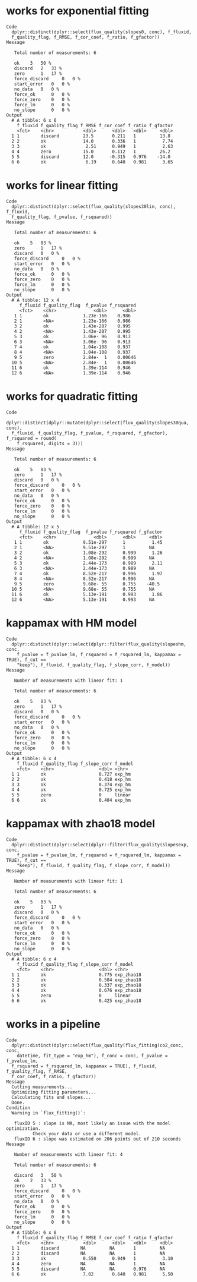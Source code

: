 # works for exponential fitting

    Code
      dplyr::distinct(dplyr::select(flux_quality(slopes0, conc), f_fluxid,
      f_quality_flag, f_RMSE, f_cor_coef, f_ratio, f_gfactor))
    Message
      
       Total number of measurements: 6
      
       ok 	 3 	 50 %
       discard 	 2 	 33 %
       zero 	 1 	 17 %
       force_discard 	 0 	 0 %
       start_error 	 0 	 0 %
       no_data 	 0 	 0 %
       force_ok 	 0 	 0 %
       force_zero 	 0 	 0 %
       force_lm 	 0 	 0 %
       no_slope 	 0 	 0 %
    Output
      # A tibble: 6 x 6
        f_fluxid f_quality_flag f_RMSE f_cor_coef f_ratio f_gfactor
        <fct>    <chr>           <dbl>      <dbl>   <dbl>     <dbl>
      1 1        discard         23.5       0.211   1         13.8 
      2 2        ok              14.0       0.336   1          7.74
      3 3        ok               2.51      0.949   1          2.63
      4 4        zero            15.0       0.112   1         26.2 
      5 5        discard         12.0      -0.315   0.976    -14.0 
      6 6        ok               6.19      0.640   0.981      3.65

# works for linear fitting

    Code
      dplyr::distinct(dplyr::select(flux_quality(slopes30lin, conc), f_fluxid,
      f_quality_flag, f_pvalue, f_rsquared))
    Message
      
       Total number of measurements: 6
      
       ok 	 5 	 83 %
       zero 	 1 	 17 %
       discard 	 0 	 0 %
       force_discard 	 0 	 0 %
       start_error 	 0 	 0 %
       no_data 	 0 	 0 %
       force_ok 	 0 	 0 %
       force_zero 	 0 	 0 %
       force_lm 	 0 	 0 %
       no_slope 	 0 	 0 %
    Output
      # A tibble: 12 x 4
         f_fluxid f_quality_flag  f_pvalue f_rsquared
         <fct>    <chr>              <dbl>      <dbl>
       1 1        ok             1.23e-166    0.986  
       2 1        <NA>           1.23e-166    0.986  
       3 2        ok             1.43e-207    0.995  
       4 2        <NA>           1.43e-207    0.995  
       5 3        ok             3.06e- 96    0.913  
       6 3        <NA>           3.06e- 96    0.913  
       7 4        ok             1.04e-108    0.937  
       8 4        <NA>           1.04e-108    0.937  
       9 5        zero           2.84e-  1    0.00646
      10 5        <NA>           2.84e-  1    0.00646
      11 6        ok             1.39e-114    0.946  
      12 6        <NA>           1.39e-114    0.946  

# works for quadratic fitting

    Code
      dplyr::distinct(dplyr::mutate(dplyr::select(flux_quality(slopes30qua, conc),
      f_fluxid, f_quality_flag, f_pvalue, f_rsquared, f_gfactor), f_rsquared = round(
        f_rsquared, digits = 3)))
    Message
      
       Total number of measurements: 6
      
       ok 	 5 	 83 %
       zero 	 1 	 17 %
       discard 	 0 	 0 %
       force_discard 	 0 	 0 %
       start_error 	 0 	 0 %
       no_data 	 0 	 0 %
       force_ok 	 0 	 0 %
       force_zero 	 0 	 0 %
       force_lm 	 0 	 0 %
       no_slope 	 0 	 0 %
    Output
      # A tibble: 12 x 5
         f_fluxid f_quality_flag  f_pvalue f_rsquared f_gfactor
         <fct>    <chr>              <dbl>      <dbl>     <dbl>
       1 1        ok             9.51e-297      1          1.45
       2 1        <NA>           9.51e-297      1         NA   
       3 2        ok             1.08e-292      0.999      1.26
       4 2        <NA>           1.08e-292      0.999     NA   
       5 3        ok             2.44e-173      0.989      2.11
       6 3        <NA>           2.44e-173      0.989     NA   
       7 4        ok             8.52e-217      0.996      1.97
       8 4        <NA>           8.52e-217      0.996     NA   
       9 5        zero           9.68e- 55      0.755    -40.5 
      10 5        <NA>           9.68e- 55      0.755     NA   
      11 6        ok             5.13e-191      0.993      1.86
      12 6        <NA>           5.13e-191      0.993     NA   

# kappamax with HM model

    Code
      dplyr::distinct(dplyr::select(dplyr::filter(flux_quality(slopeshm, conc,
        f_pvalue = f_pvalue_lm, f_rsquared = f_rsquared_lm, kappamax = TRUE), f_cut ==
        "keep"), f_fluxid, f_quality_flag, f_slope_corr, f_model))
    Message
      
       Number of measurements with linear fit: 1
      
       Total number of measurements: 6
      
       ok 	 5 	 83 %
       zero 	 1 	 17 %
       discard 	 0 	 0 %
       force_discard 	 0 	 0 %
       start_error 	 0 	 0 %
       no_data 	 0 	 0 %
       force_ok 	 0 	 0 %
       force_zero 	 0 	 0 %
       force_lm 	 0 	 0 %
       no_slope 	 0 	 0 %
    Output
      # A tibble: 6 x 4
        f_fluxid f_quality_flag f_slope_corr f_model
        <fct>    <chr>                 <dbl> <chr>  
      1 1        ok                    0.727 exp_hm 
      2 2        ok                    0.418 exp_hm 
      3 3        ok                    0.374 exp_hm 
      4 4        ok                    0.725 exp_hm 
      5 5        zero                  0     linear 
      6 6        ok                    0.404 exp_hm 

# kappamax with zhao18 model

    Code
      dplyr::distinct(dplyr::select(dplyr::filter(flux_quality(slopesexp, conc,
        f_pvalue = f_pvalue_lm, f_rsquared = f_rsquared_lm, kappamax = TRUE), f_cut ==
        "keep"), f_fluxid, f_quality_flag, f_slope_corr, f_model))
    Message
      
       Number of measurements with linear fit: 1
      
       Total number of measurements: 6
      
       ok 	 5 	 83 %
       zero 	 1 	 17 %
       discard 	 0 	 0 %
       force_discard 	 0 	 0 %
       start_error 	 0 	 0 %
       no_data 	 0 	 0 %
       force_ok 	 0 	 0 %
       force_zero 	 0 	 0 %
       force_lm 	 0 	 0 %
       no_slope 	 0 	 0 %
    Output
      # A tibble: 6 x 4
        f_fluxid f_quality_flag f_slope_corr f_model   
        <fct>    <chr>                 <dbl> <chr>     
      1 1        ok                    0.775 exp_zhao18
      2 2        ok                    0.504 exp_zhao18
      3 3        ok                    0.337 exp_zhao18
      4 4        ok                    0.676 exp_zhao18
      5 5        zero                  0     linear    
      6 6        ok                    0.425 exp_zhao18

# works in a pipeline

    Code
      dplyr::distinct(dplyr::select(flux_quality(flux_fitting(co2_conc, conc,
        datetime, fit_type = "exp_hm"), f_conc = conc, f_pvalue = f_pvalue_lm,
      f_rsquared = f_rsquared_lm, kappamax = TRUE), f_fluxid, f_quality_flag, f_RMSE,
      f_cor_coef, f_ratio, f_gfactor))
    Message
      Cutting measurements...
      Optimizing fitting parameters...
      Calculating fits and slopes...
      Done.
    Condition
      Warning in `flux_fitting()`:
      
       fluxID 5 : slope is NA, most likely an issue with the model optimization.
              Check your data or use a different model.
       fluxID 6 : slope was estimated on 206 points out of 210 seconds
    Message
      
       Number of measurements with linear fit: 4
      
       Total number of measurements: 6
      
       discard 	 3 	 50 %
       ok 	 2 	 33 %
       zero 	 1 	 17 %
       force_discard 	 0 	 0 %
       start_error 	 0 	 0 %
       no_data 	 0 	 0 %
       force_ok 	 0 	 0 %
       force_zero 	 0 	 0 %
       force_lm 	 0 	 0 %
       no_slope 	 0 	 0 %
    Output
      # A tibble: 6 x 6
        f_fluxid f_quality_flag f_RMSE f_cor_coef f_ratio f_gfactor
        <fct>    <chr>           <dbl>      <dbl>   <dbl>     <dbl>
      1 1        discard        NA         NA       1         NA   
      2 2        discard        NA         NA       1         NA   
      3 3        ok              0.550      0.949   1          3.10
      4 4        zero           NA         NA       1         NA   
      5 5        discard        NA         NA       0.976     NA   
      6 6        ok              7.02       0.640   0.981      5.50

